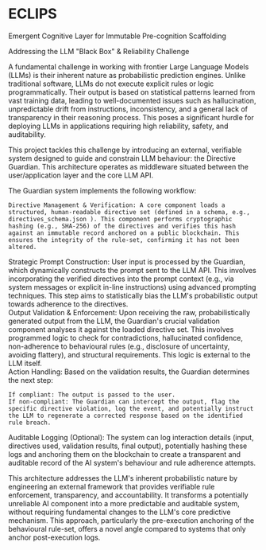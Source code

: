# ECLIPS
Emergent Cognitive Layer for Immutable Pre-cognition Scaffolding

Addressing the LLM "Black Box" & Reliability Challenge

A fundamental challenge in working with frontier Large Language Models (LLMs) is their inherent nature as probabilistic prediction engines. Unlike traditional software, LLMs do not execute explicit rules or logic programmatically. Their output is based on statistical patterns learned from vast training data, leading to well-documented issues such as hallucination, unpredictable drift from instructions, inconsistency, and a general lack of transparency in their reasoning process. This poses a significant hurdle for deploying LLMs in applications requiring high reliability, safety, and auditability.

This project tackles this challenge by introducing an external, verifiable system designed to guide and constrain LLM behaviour: the Directive Guardian. This architecture operates as middleware situated between the user/application layer and the core LLM API.

The Guardian system implements the following workflow:

    Directive Management & Verification: A core component loads a structured, human-readable directive set (defined in a schema, e.g., directives_schema.json ). This component performs cryptographic hashing (e.g., SHA-256) of the directives and verifies this hash against an immutable record anchored on a public blockchain. This ensures the integrity of the rule-set, confirming it has not been altered.   

Strategic Prompt Construction: User input is processed by the Guardian, which dynamically constructs the prompt sent to the LLM API. This involves incorporating the verified directives into the prompt context (e.g., via system messages or explicit in-line instructions) using advanced prompting techniques. This step aims to statistically bias the LLM's probabilistic output towards adherence to the directives.  
Output Validation & Enforcement: Upon receiving the raw, probabilistically generated output from the LLM, the Guardian's crucial validation component analyses it against the loaded directive set. This involves programmed logic to check for contradictions, hallucinated confidence, non-adherence to behavioural rules (e.g., disclosure of uncertainty, avoiding flattery), and structural requirements. This logic is external to the LLM itself.  
Action Handling: Based on the validation results, the Guardian determines the next step:

    If compliant: The output is passed to the user.
    If non-compliant: The Guardian can intercept the output, flag the specific directive violation, log the event, and potentially instruct the LLM to regenerate a corrected response based on the identified rule breach.   

Auditable Logging (Optional): The system can log interaction details (input, directives used, validation results, final output), potentially hashing these logs and anchoring them on the blockchain to create a transparent and auditable record of the AI system's behaviour and rule adherence attempts.  

This architecture addresses the LLM's inherent probabilistic nature by engineering an external framework that provides verifiable rule enforcement, transparency, and accountability. It transforms a potentially unreliable AI component into a more predictable and auditable system, without requiring fundamental changes to the LLM's core predictive mechanism. This approach, particularly the pre-execution anchoring of the behavioural rule-set, offers a novel angle  compared to systems that only anchor post-execution logs.   
